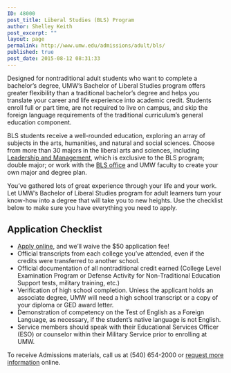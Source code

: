 ```yaml
---
ID: 48000
post_title: Liberal Studies (BLS) Program
author: Shelley Keith
post_excerpt: ""
layout: page
permalink: http://www.umw.edu/admissions/adult/bls/
published: true
post_date: 2015-08-12 08:31:33
---
```

Designed for nontraditional adult students who want to complete a bachelor’s degree, UMW’s Bachelor of Liberal Studies program offers greater flexibility than a traditional bachelor’s degree and helps you translate your career and life experience into academic credit. Students enroll full or part time, are not required to live on campus, and skip the foreign language requirements of the traditional curriculum’s general education component.

BLS students receive a well-rounded education, exploring an array of subjects in the arts, humanities, and natural and social sciences. Choose from more than 30 majors in the liberal arts and sciences, including <a href="http://cas.umw.edu/bls/bls-major-programs-of-study/leadership-and-management-major-2/">Leadership and Management</a>, which is exclusive to the BLS program; double major; or work with the <a href="http://cas.umw.edu/bls/">BLS office</a> and UMW faculty to create your own major and degree plan.

You’ve gathered lots of great experience through your life and your work. Let UMW’s Bachelor of Liberal Studies program for adult learners turn your know-how into a degree that will take you to new heights. Use the checklist below to make sure you have everything you need to apply.
<h2>Application Checklist</h2>
<ul>
 	<li><a href="https://admissions.umw.edu/register/BLS">Apply online</a>, and we’ll waive the $50 application fee!</li>
 	<li>Official transcripts from each college you’ve attended, even if the credits were transferred to another school.</li>
 	<li>Official documentation of all nontraditional credit earned (College Level Examination Program or Defense Activity for Non-Traditional Education Support tests, military training, etc.)</li>
 	<li>Verification of high school completion. Unless the applicant holds an associate degree, UMW will need a high school transcript or a copy of your diploma or GED award letter.</li>
 	<li>Demonstration of competency on the Test of English as a Foreign Language, as necessary, if the student’s native language is not English.</li>
 	<li>Service members should speak with their Educational Services Officer (ESO) or counselor within their Military Service prior to enrolling at UMW.</li>
</ul>
To receive Admissions materials, call us at (540) 654-2000 or <a href="https://admissions.umw.edu/register/moreinfo">request more information</a> online.